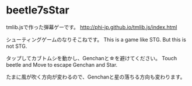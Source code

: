 # beetle7sStar

tmlib.jsで作った弾幕ゲーです。
http://phi-jp.github.io/tmlib.js/index.html

シューティングゲームのなりそこねです。
This is a game like STG. But this is not STG.

タップしてカブトムシを動かし、Genchanと☆を避けてください。
Touch beetle and Move to escape Genchan and Star.

たまに風が吹く方向が変わるので、Genchanと星の落ちる方向も変わります。
